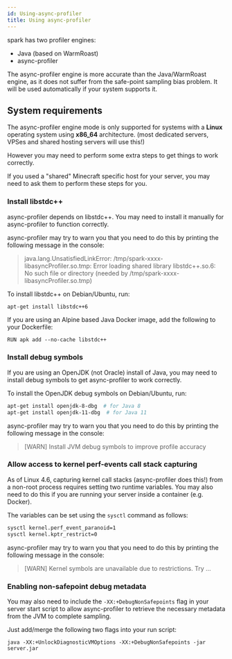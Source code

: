```yaml
---
id: Using-async-profiler
title: Using async-profiler
---
```


spark has two profiler engines:

* Java (based on WarmRoast)
* async-profiler



The async-profiler engine is more accurate than the Java/WarmRoast engine, as it does not suffer from the safe-point sampling bias problem. It will be used automatically if your system supports it.



## System requirements

The async-profiler engine mode is only supported for systems with a **Linux** operating system using **x86_64** architecture. (most dedicated servers, VPSes and shared hosting servers will use this!)

However you may need to perform some extra steps to get things to work correctly.

If you used a "shared" Minecraft specific host for your server, you may need to ask them to perform these steps for you.



### Install libstdc++
async-profiler depends on libstdc++. You may need to install it manually for async-profiler to function correctly.

async-profiler may try to warn you that you need to do this by printing the following message in the console:

> java.lang.UnsatisfiedLinkError: /tmp/spark-xxxx-libasyncProfiler.so.tmp: Error loading shared library libstdc++.so.6: No such file or directory (needed by /tmp/spark-xxxx-libasyncProfiler.so.tmp)


To install libstdc++ on Debian/Ubuntu, run:

```bash
apt-get install libstdc++6
```

If you are using an Alpine based Java Docker image, add the following to your Dockerfile:

```docker
RUN apk add --no-cache libstdc++
```


### Install debug symbols

If you are using an OpenJDK (not Oracle) install of Java, you may need to install debug symbols to get async-profiler to work correctly.

To install the OpenJDK debug symbols on Debian/Ubuntu, run:

```bash
apt-get install openjdk-8-dbg  # for Java 8
apt-get install openjdk-11-dbg  # for Java 11
```

async-profiler may try to warn you that you need to do this by printing the following message in the console:

> [WARN] Install JVM debug symbols to improve profile accuracy



### Allow access to kernel perf-events call stack capturing

As of Linux 4.6, capturing kernel call stacks (async-profiler does this!) from a non-root process requires setting two runtime variables. You may also need to do this if you are running your server inside a container (e.g. Docker).

The variables can be set using the `sysctl` command as follows:

```bash
sysctl kernel.perf_event_paranoid=1
sysctl kernel.kptr_restrict=0
```

async-profiler may try to warn you that you need to do this by printing the following message in the console:

> [WARN] Kernel symbols are unavailable due to restrictions. Try ...



### Enabling non-safepoint debug metadata

You may also need to include the `-XX:+DebugNonSafepoints` flag in your server start script to allow async-profiler to retrieve the necessary metadata from the JVM to complete sampling.

Just add/merge the following two flags into your run script:

```
java -XX:+UnlockDiagnosticVMOptions -XX:+DebugNonSafepoints -jar server.jar
```

